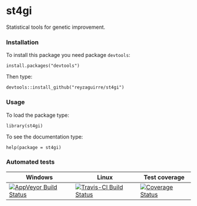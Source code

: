 st4gi
=====

Statistical tools for genetic improvement.

### Installation

To install this package you need package `devtools`:

```{r eval=F}
install.packages("devtools")
```

Then type:

```{r eval=F}
devtools::install_github("reyzaguirre/st4gi")
```

### Usage

To load the package type:

```{r eval=F}
library(st4gi)
```

To see the documentation type:

```{r eval=F}
help(package = st4gi)
```

### Automated tests

Windows | Linux | Test coverage
--------|-------|-----------------
[![AppVeyor Build Status](https://ci.appveyor.com/api/projects/status/github/reyzaguirre/st4gi?branch=master)](https://ci.appveyor.com/project/reyzaguirre/st4gi) | [![Travis-CI Build Status](https://travis-ci.org/reyzaguirre/st4gi.png?branch=master)](https://travis-ci.org/reyzaguirre/st4gi) | [![Coverage Status](https://img.shields.io/coveralls/reyzaguirre/st4gi.svg)](https://coveralls.io/r/reyzaguirre/st4gi?branch=master)
